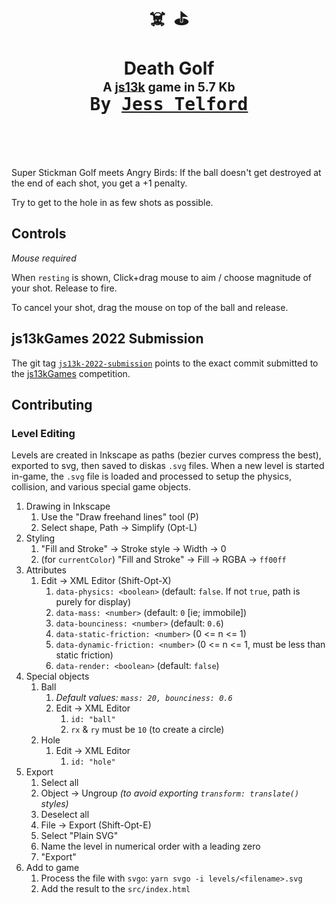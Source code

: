 <div align="center">
  <h1>
    ☠️&nbsp;&nbsp;⛳
    <br>
    <br>
    Death Golf
    <br>
    <sup><sub>A <a href="https://js13kgames.com">js13k</a> game in 5.7 Kb</sub></sup>
    <br>
    <kbd>By <a href="https://github.com/jesstelford">Jess Telford</a></kbd>
    <br>
    <br>
  </h1>
  <br>
</div>

Super Stickman Golf meets Angry Birds: If the ball doesn't get destroyed at the end of each shot, you get a +1 penalty.

Try to get to the hole in as few shots as possible.

## Controls

_Mouse required_

When `resting` is shown, Click+drag mouse to aim / choose magnitude of your shot. Release to fire.

To cancel your shot, drag the mouse on top of the ball and release.

## js13kGames 2022 Submission

The git tag [`js13k-2022-submission`](https://github.com/jesstelford/death-golf/tree/js13k-2022-submission) points to the exact commit submitted to the [js13kGames](https://github.com/jesstelford/death-golf/tree/js13k-2022-submission) competition.

## Contributing

### Level Editing

Levels are created in Inkscape as paths (bezier curves compress the best),
exported to svg, then saved to diskas `.svg` files. When a new level is started
in-game, the `.svg` file is loaded and processed to setup the physics,
collision, and various special game objects.

1. Drawing in Inkscape
   1. Use the "Draw freehand lines" tool (P)
   1. Select shape, Path -> Simplify (Opt-L)
1. Styling
   1. "Fill and Stroke" -> Stroke style -> Width -> 0
   1. (for `currentColor`) "Fill and Stroke" -> Fill -> RGBA -> `ff00ff`
1. Attributes
   1. Edit -> XML Editor (Shift-Opt-X)
      1. `data-physics: <boolean>` (default: `false`. If not `true`, path is purely
         for display)
      1. `data-mass: <number>` (default: `0` [ie; immobile])
      1. `data-bounciness: <number>` (default: `0.6`)
      1. `data-static-friction: <number>` (0 <= n <= 1)
      1. `data-dynamic-friction: <number>` (0 <= n <= 1, must be less than
         static friction)
      1. `data-render: <boolean>` (default: `false`)
1. Special objects
   1. Ball
      1. _Default values: `mass: 20, bounciness: 0.6`_
      1. Edit -> XML Editor
         1. `id: "ball"`
         1. `rx` & `ry` must be `10` (to create a circle)
   1. Hole
      1. Edit -> XML Editor
         1. `id: "hole"`
1. Export
   1. Select all
   1. Object -> Ungroup _(to avoid exporting `transform: translate()` styles)_
   1. Deselect all
   1. File -> Export (Shift-Opt-E)
   1. Select "Plain SVG"
   1. Name the level in numerical order with a leading zero
   1. "Export"
1. Add to game
   1. Process the file with `svgo`: `yarn svgo -i levels/<filename>.svg`
   1. Add the result to the `src/index.html`
